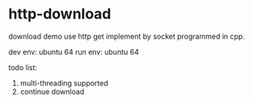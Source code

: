 http-download
=============

download demo use http get implement by socket programmed in cpp.

dev env: ubuntu 64
run env: ubuntu 64

todo list: 
1. multi-threading supported
2. continue download

